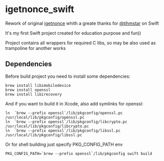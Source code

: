 # igetnonce_swift

Rework of original [igetnonce](https://github.com/tihmstar/igetnonce) whith a greate thanks for [@tihmstar](https://github.com/tihmstar) on Swift

It's my first Swift project created for education purpose and fun))

Project contains all wrappers for required C libs, so may be also used as trampoline for another works

## Dependencies

Before build project you need to install some dependencies:

```shell
brew install libimobiledevice
brew install openssl
brew install libirecovery
```

And if you want to build it in Xcode, also add symlinks for openssl:

```shell
ln  `brew --prefix openssl`/lib/pkgconfig/openssl.pc /usr/local/lib/pkgconfig/openssl.pc
ln  `brew --prefix openssl`/lib/pkgconfig/libcrypto.pc /usr/local/lib/pkgconfig/libcrypto.pc
ln  `brew --prefix openssl`/lib/pkgconfig/libssl.pc /usr/local/lib/pkgconfig/libssl.pc
```

Or for shell building just specify PKG_CONFIG_PATH env

```shell
PKG_CONFIG_PATH=`brew --prefix openssl`/lib/pkgconfig swift build
```
